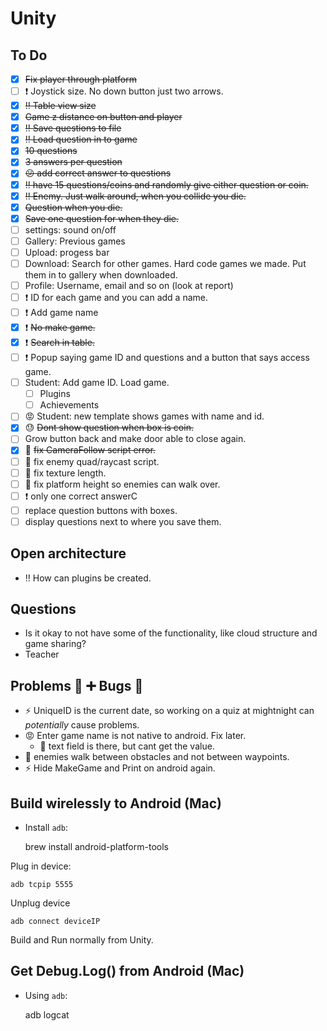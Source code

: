 # Unity

## To Do

- [x] ~~Fix player through platform~~
- [ ] :exclamation: Joystick size. No down button just two arrows.
- [x] ~~:bangbang: Table view size~~
- [x] ~~Game z distance on button and player~~
- [x] ~~:bangbang: Save questions to file~~
- [x] ~~:bangbang: Load question in to game~~
- [x] ~~10 questions~~
- [x] ~~3 answers per question~~
- [x] ~~:confused: add correct answer to questions~~
- [x] ~~:bangbang: have 15 questions/coins and randomly give either question or coin.~~
- [x] ~~:bangbang: Enemy. Just walk around, when you collide you die.~~
- [x] ~~Question when you die.~~
- [x] ~~Save one question for when they die.~~
- [ ] settings: sound on/off
- [ ] Gallery: Previous games
- [ ] Upload: progess bar
- [ ] Download: Search for other games. Hard code games we made. Put them in to gallery when downloaded.
- [ ] Profile: Username, email and so on (look at report)
- [ ] :exclamation: ID for each game and you can add a name.
- [ ] :exclamation: Add game name
- [x] :exclamation: ~~No make game.~~
- [x] :exclamation: ~~Search in table.~~
- [ ] :exclamation: Popup saying game ID and questions and a button that says access game.
- [ ] Student: Add game ID. Load game.
	- [ ] Plugins
	- [ ] Achievements
- [ ] :rage: Student: new template shows games with name and id.
- [x] :sweat: ~~Dont show question when box is coin.~~
- [ ] Grow button back and make door able to close again.
- [x] :bug: ~~fix CameraFollow script error.~~  
- [ ] :bug: fix enemy quad/raycast script.
- [ ] :bug: fix texture length.  
- [ ] :bug: fix platform height so enemies can walk over.  
- [ ] :exclamation: only one correct answerC
- [ ] replace question buttons with boxes.
- [ ] display questions next to where you save them. 

## Open architecture
- :bangbang: How can plugins be created.

## Questions
- Is it okay to not have some of the functionality, like cloud structure and game sharing?
- Teacher

## Problems :ant: :heavy_plus_sign: Bugs :bug:

- :zap: UniqueID is the current date, so working on a quiz at mightnight can *potentially* cause problems.
- :rage: Enter game name is not native to android. Fix later.
	- :imp: text field is there, but cant get the value.
- :space_invader: enemies walk between obstacles and not between waypoints.
- :zap: Hide MakeGame and Print on android again. 

## Build wirelessly to Android (Mac)

- Install ``adb``:


	brew install android-platform-tools


Plug in device:

    adb tcpip 5555

Unplug device

    adb connect deviceIP

Build and Run normally from Unity.

## Get Debug.Log() from Android (Mac)

- Using ``adb``:


	adb logcat
